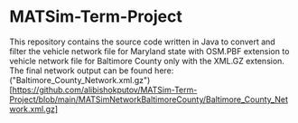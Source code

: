 # MATSim-Term-Project

This repository contains the source code written in Java to convert and filter the vehicle network file for Maryland state with OSM.PBF extension to vehicle network file for Baltimore County only with the XML.GZ extension. The final network output can be found here: ("Baltimore_County_Network.xml.gz")[https://github.com/alibishokputov/MATSim-Term-Project/blob/main/MATSimNetworkBaltimoreCounty/Baltimore_County_Network.xml.gz]
